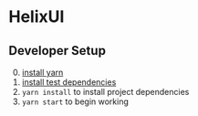 # HelixUI

## Developer Setup

0. [install yarn](https://yarnpkg.com/en/docs/install)
0. [install test dependencies](https://github.com/rackerlabs/helix-ui/wiki/Testing#system-requirements)
0. `yarn install` to install project dependencies
0. `yarn start` to begin working

<!-- no -->
